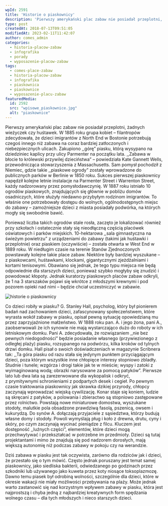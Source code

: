 ```yaml
---
wpId: 2591
title: 'Historie o piaskownicy'
description: 'Pierwszy amerykański plac zabaw nie posiadał przeplotni, żadnych wieżyczek czy huśtawek. W 1885 roku grupa kobiet &#8211; filantropów zdecydowała, że   dzieci imigrantów z North End w Bostonie potrzebują czegoś innego niż zabawa na coraz bardziej zatłoczonych i niebezpiecznych ulicach. Zakupiono ,,górę" piasku, którą wysypano na dziedziniec kaplicy przy ulicy Parmenter na początku lata. ,,Zabawa w ...'
type: post
createdAt: 2018-07-13T09:51:05
modifiedAt: 2023-02-11T11:42:07
author: comes_admin
categories:
  - historia-placow-zabaw
  - infografika
  - porady
  - wyposazenie-placow-zabaw
tags:
  - comes-place-zabaw
  - historia-placow-zabaw
  - infografika
  - piaskownica
  - piaskownice
  - wyposazenie-placu-zabaw
featuredMedia:
  id: 2592
  src: "wpisowe_piaskownice.jpg"
  alt: "piaskownice"
---
```



Pierwszy amerykański plac zabaw nie posiadał przeplotni, żadnych wieżyczek czy huśtawek. W 1885 roku grupa kobiet – filantropów zdecydowała, że dzieci imigrantów z North End w Bostonie potrzebują czegoś innego niż zabawa na coraz bardziej zatłoczonych i niebezpiecznych ulicach. Zakupiono ,,górę” piasku, którą wysypano na dziedziniec kaplicy przy ulicy Parmenter na początku lata. ,,Zabawa w błocie to królewski przywilej dzieciństwa” – powiedziała Kate Gannett Wells, przewodnicząca stowarzyszenia z Massachusetts. Sam pomysł pochodził z Niemiec, gdzie takie ,,piaskowe ogrody” zostały wprowadzone do publicznych parków w Berlinie w 1850 roku. Sukces pierwszej piaskownicy napędził kolejne letnie instalacje na Parmenter Street i Warrenton Street, każdy nadzorowany przez pomysłodawczynię. W 1887 roku istniało 10 ogrodów piaskowych, znajdujących się głównie w pobliżu domów osadniczych, które służyły niedawno przybyłym rodzinom imigrantów. To właśnie one potrzebowały dostępu do wolnych, ogólnodostępnych miejsc do zabawy – zamożniejsze dzieci z miasta posiadały podwórka, na których mogły się swobodnie bawić.

Ponieważ liczba takich ogrodów stale rosła, zaczęto je lokalizować również przy szkołach i ostatecznie stały się nieodłączną częścią placówek oświatowych i parków miejskich. 10-hektarowa ,,sala gimnastyczna na świeżym powietrzu” z urządzeniami do zabawy (takimi jak huśtawki i przeplotnie) oraz piaskiem (oczywiście) – została otwarta w West End w 1889 roku. W niedługim czasie na terenie Stanów Zjednoczonych powstawały kolejne takie place zabaw. Niektóre były bardziej wyszukane – z piaskowcami, huśtawkami, klockami, gigantycznymi zjeżdżalniami i kortami tenisowymi. Obawiano się jednak, że tego typu miejsca nie będą odpowiednie dla starszych dzieci, ponieważ szybko mogłyby się znudzić i powodować kłopoty. Jednak kuratorzy piaskowych placów zabaw odkryli, że 1 na 3 starszaków pojawi się wkrótce z młodszymi krewnymi i pod pozorem opieki nad nimi – będzie chciał uczestniczyć w zabawie.

![historie o piaskownicy](@assets/images/posts/historie-o-piaskownicy/piaskownica_comes-1.jpg)

Co dzieci robiły w piasku? G. Stanley Hall, psycholog, który był pionierem badań nad zachowaniem dzieci, zafascynowany społeczeństwem, które wyrasta wokół zabawy w piasku, opisał pewną sytuację opowiedzianą mu przez zaprzyjaźnione małżeństwo. W 1888 roku pan. A. i jego żona, pani A., zaobserwowali że ich synowie nie mają wystarczająco dużo do roboty w ich letniskowym domku. Pani A. zdecydowała, że rozwiązaniem ,,nie bez pewnych niedogodności” będzie posiadanie własnego (przywiezionego z odległej plaży) piasku, rozsypanego na podwórzu, kilka kroków od tylnych drzwi domku. Hall pisał o swoich doświadczeniach w magazynie Scribnera tak: ,,Ta góra piasku od razu stała się jedynym punktem przyciągającym dzieci, poza którym wszystkie inne chłopięce interesy stopniowo zbladły. Studnie i tunele; wzgórza i drogi takie jak te w mieście; wyspy i zatoki z wyimaginowaną wodą; obrazki narysowane za pomocą patyków”. Pierwsze lato lub dwa lata są zarezerwowane dla wykopalisk i odkryć, z prymitywnymi schronieniami z podpartych desek i cegieł. Po pewnym czasie traktowania piaskownicy jak skrawka dzikiej przyrody, chłopcy zaczynają wprowadzać wiejską cywilizację. Konar staje się koniem, ludzie są skręcani z patyków, a polowania i zbieractwo są stopniowo zastępowane przez rolnictwo. Powstają nowe miniaturowe domostwa, wyszukane stodoły, malutkie pola obsadzone prawdziwą fasolą, pszenicą, owsem i kukurydzą. Do synów A. dołączają przyjaciele z sąsiedztwa, którzy budują własne domy i stodoły. Powoli wymyślają pług i koło z drewna, drutu, cyny i skóry, po czym zaczynają wycinać pieniądze z filcu. Kluczem jest dostępność ,,luźnych części”, elementów, które dzieci mogą przechwytywać i przekształcać w potrzebne im przedmioty. Dzieci są tutaj projektantami i mimo że znajdują się pod nadzorem dorosłych, mają większą autonomię niż podczas zabawy w pokoju czy na werandzie.

Dziś zabawa w piasku jest tak oczywista, zarówno dla rodziców jak i dzieci, że przestało się o tym mówić. Często jednak poruszany jest temat samej piaskownicy, jako siedliska bakterii, odwiedzanego po godzinach przez szkodniki lub używanego jako kuweta przez koty niosące toksoplazmozę. Dawno temu piasek był odrobiną wolności, szczególnie dla dzieci, które w okresie wakacji nie miały możliwości przebywania na plaży. Może jednak warto zastanowić się nad korzystnym wpływem zabawy w piasku, która jest najprostszą i chyba jedną z najbardziej kreatywnych form spędzania wolnego czasu – dla tych młodszych i nieco starszych dzieci.
